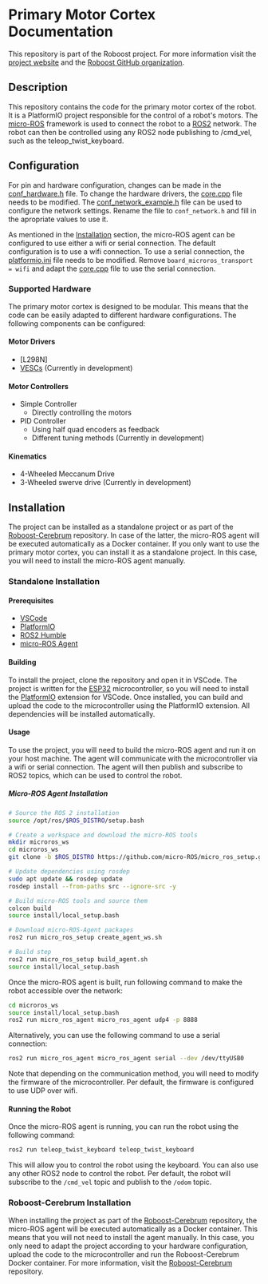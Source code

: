 # Primary Motor Cortex Documentation

This repository is part of the Roboost project. For more information visit the [project website](https://www.technologiehub.at/Roboost) and the [Roboost GitHub organization](https://github.com/Roboost-Robotics).

## Description

This repository contains the code for the primary motor cortex of the robot. It is a PlatformIO project responsible for the control of a robot's motors. The [micro-ROS](https://micro.ros.org/) framework is used to connect the robot to a [ROS2](https://docs.ros.org/en/foxy/Installation.html) network. The robot can then be controlled using any ROS2 node publishing to /cmd_vel, such as the teleop_twist_keyboard.

## Configuration

For pin and hardware configuration, changes can be made in the [conf_hardware.h](conf/conf_hardware.h) file. To change the hardware drivers, the [core.cpp](src/core.cpp) file needs to be modified. The [conf_network_example.h](conf/conf_network_example.h) file can be used to configure the network settings. Rename the file to `conf_network.h` and fill in the apropriate values to use it.

As mentioned in the [Installation](#installation) section, the micro-ROS agent can be configured to use either a wifi or serial connection. The default configuration is to use a wifi connection. To use a serial connection, the [platformio.ini](platformio.ini) file needs to be modified. Remove `board_microros_transport = wifi` and adapt the [core.cpp](src/core.cpp) file to use the serial connection.

### Supported Hardware

The primary motor cortex is designed to be modular. This means that the code can be easily adapted to different hardware configurations. The following components can be configured:

#### Motor Drivers

- [L298N]
- [VESCs](https://vesc-project.com/) (Currently in development)

#### Motor Controllers

- Simple Controller
  - Directly controlling the motors
- PID Controller
  - Using half quad encoders as feedback
  - Different tuning methods (Currently in development)

#### Kinematics

- 4-Wheeled Meccanum Drive
- 3-Wheeled swerve drive (Currently in development)

## Installation

The project can be installed as a standalone project or as part of the [Roboost-Cerebrum](TODO) repository. In case of the latter, the micro-ROS agent will be executed automatically as a Docker container. If you only want to use the primary motor cortex, you can install it as a standalone project. In this case, you will need to install the micro-ROS agent manually.

### Standalone Installation

#### Prerequisites

- [VSCode](https://code.visualstudio.com/)
- [PlatformIO](https://platformio.org/)
- [ROS2 Humble](https://docs.ros.org/en/humble/Installation/Ubuntu-Install-Debians.html)
- [micro-ROS Agent](https://micro.ros.org/docs/tutorials/core/first_application_linux/)

#### Building

To install the project, clone the repository and open it in VSCode. The project is written for the [ESP32](https://www.espressif.com/en/products/socs/esp32) microcontroller, so you will need to install the [PlatformIO](https://platformio.org/) extension for VSCode. Once installed, you can build and upload the code to the microcontroller using the PlatformIO extension. All dependencies will be installed automatically.

#### Usage

To use the project, you will need to build the micro-ROS agent and run it on your host machine. The agent will communicate with the microcontroller via a wifi or serial connection. The agent will then publish and subscribe to ROS2 topics, which can be used to control the robot.

##### Micro-ROS Agent Installation

```bash
# Source the ROS 2 installation
source /opt/ros/$ROS_DISTRO/setup.bash

# Create a workspace and download the micro-ROS tools
mkdir microros_ws
cd microros_ws
git clone -b $ROS_DISTRO https://github.com/micro-ROS/micro_ros_setup.git src/micro_ros_setup

# Update dependencies using rosdep
sudo apt update && rosdep update
rosdep install --from-paths src --ignore-src -y

# Build micro-ROS tools and source them
colcon build
source install/local_setup.bash

# Download micro-ROS-Agent packages
ros2 run micro_ros_setup create_agent_ws.sh

# Build step
ros2 run micro_ros_setup build_agent.sh
source install/local_setup.bash 
```

Once the micro-ROS agent is built, run following command to make the robot accessible over the network:

```bash
cd microros_ws
source install/local_setup.bash
ros2 run micro_ros_agent micro_ros_agent udp4 -p 8888
```

Alternatively, you can use the following command to use a serial connection:

```bash
ros2 run micro_ros_agent micro_ros_agent serial --dev /dev/ttyUSB0
```

Note that depending on the communication method, you will need to modify the firmware of the microcontroller. Per default, the firmware is configured to use UDP over wifi.

#### Running the Robot

Once the micro-ROS agent is running, you can run the robot using the following command:

```bash
ros2 run teleop_twist_keyboard teleop_twist_keyboard
```

This will allow you to control the robot using the keyboard. You can also use any other ROS2 node to control the robot. Per default, the robot will subscribe to the `/cmd_vel` topic and publish to the `/odom` topic.

### Roboost-Cerebrum Installation

When installing the project as part of the [Roboost-Cerebrum](TODO) repository, the micro-ROS agent will be executed automatically as a Docker container. This means that you will not need to install the agent manually. In this case, you only need to adapt the project according to your hardware configuration, upload the code to the microcontroller and run the Roboost-Cerebrum Docker container. For more information, visit the [Roboost-Cerebrum](TODO) repository.
